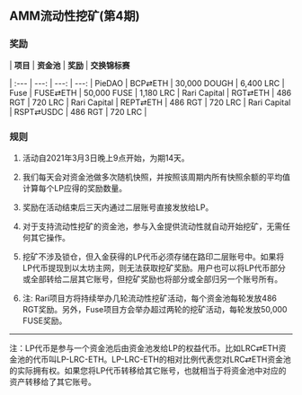 ## AMM流动性挖矿(第4期)


### 奖励


| **项目** | **资金池** | **奖励** | **交换锦标赛**

| :--- | ---: | ---: | ---: |
PieDAO | BCP⇄ETH | 30,000 DOUGH | 6,400 LRC |
Fuse | FUSE⇄ETH |  50,000 FUSE | 1,180 LRC |
Rari Capital | RGT⇄ETH | 486 RGT | 720 LRC |
Rari Capital | REPT⇄ETH |  486 RGT | 720 LRC |
Rari Capital | RSPT⇄USDC |  486 RGT | 720 LRC |


### 规则

1) 活动自2021年3月3日晚上9点开始，为期14天。

2) 我们每天会对资金池做多次随机快照，并按照该周期内所有快照余额的平均值计算每个LP应得的奖励数量。

3) 奖励在活动结束后三天内通过二层账号直接发放给LP。

4) 对于支持流动性挖矿的资金池，参与入金提供流动性就自动开始挖矿，无需任何其它操作。

5) 挖矿不涉及锁仓，但入金获得的LP代币必须存储在路印二层账号中。如果将LP代币提现到以太坊主网，则无法获取挖矿奖励。用户也可以将LP代币部分或全部转给二层其它账号，但挖矿奖励也将部分或全部归另一个账号所有。

6) 注: Rari项目方将持续举办几轮流动性挖矿活动，每个资金池每轮发放486 RGT奖励。另外，Fuse项目方会举办超过两轮的挖矿活动，每轮发放50,000 FUSE奖励。


---

注：LP代币是参与一个资金池后由资金池发给LP的权益代币。比如LRC⇄ETH资金池的代币叫LP-LRC-ETH。LP-LRC-ETH的相对比例代表您对LRC⇄ETH资金池的实际拥有权。如果您将LP代币转移给其它账号，也就相当于将资金池中对应的资产转移给了其它账号。
